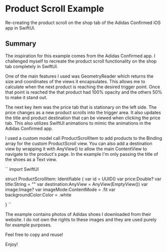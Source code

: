 # Product Scroll Example

Re-creating the product scroll on the shop tab of the Adidas Confirmed iOS app in SwiftUI.

## Summary

The inspiration for this example comes from the Adidas Confirmed app. I challenged myself to recreate the product scroll functionality on the shop tab completely in SwiftUI.

One of the main features I used was GeometryReader which returns the size and coordinates of the views it encapsulates. This allows me to calculate when the next product is reaching the desired trigger point. Once that point is reached the that product had 100% opacity and the others 50% to make it stand out.

The next key item was the price tab that is stationary on the left side. The price changes as a new product scrolls into the trigger area. It also updates the title and product destination that can be viewed when clicking the price tab. This also utilizes SwiftUI animations to mimic the animations in the Adidas Confirmed app.

I used a custom model call ProductScrollItem to add products to the Binding array for the custom ProductScroll view. You can also add a destination view by wrapping it with AnyView() to allow the main ContentView to navigate to the product's page. In the example I'm only passing the title of the shoes as a Text view.

``
import SwiftUI

struct ProductScrollItem: Identifiable {
    var id = UUID()
    var price:Double?
    var title:String = ""
    var destination:AnyView = AnyView(EmptyView())
    var image:Image?
    var imageMode:ContentMode = .fit
    var backgroundColor:Color = .white
    
}
``

The example contains photos of Adidas shoes I downloaded from their website. I do not own the rights to these images and they are used purely for example purposes.

Feel free to copy and reuse!

Enjoy!
